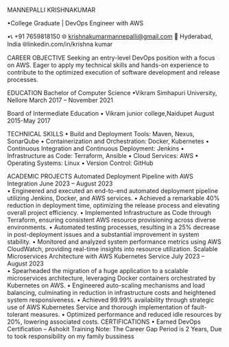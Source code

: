 MANNEPALLI KRISHNAKUMAR

•College Graduate | DevOps Engineer with AWS                                                                   

•📞 +91 7659818150 🌐 krishnakumarmannepalli@gmail.com 📍 Hyderabad, India 🌐linkedin.com/in/krishna kumar                 


CAREER OBJECTIVE 
Seeking an entry-level DevOps position with a focus on AWS. Eager to apply my technical skills and hands-on experience to contribute to the optimized execution of software development and release processes.

EDUCATION
Bachelor of Computer Science                                                                                                                                  •Vikram Simhapuri University, Nellore                                                                                                    March 2017 – November 2021

Board of Intermediate Education 
• Vikram junior college,Naidupet                                                                                                               August 2015-May 2017




TECHNICAL SKILLS 
•	Build and Deployment Tools: Maven, Nexus, SonarQube
•	Containerization and Orchestration: Docker, Kubernetes
•	Continuous Integration and Continuous Deployment: Jenkins
•	Infrastructure as Code: Terraform, Ansible
•	Cloud Services: AWS
•	Operating Systems: Linux
•	Version Control: GitHub

ACADEMIC PROJECTS
Automated Deployment Pipeline with AWS Integration                                                            June 2023 – August 2023      
•	Engineered and executed an end-to-end automated deployment pipeline utilizing Jenkins, Docker, and AWS services.
•	Achieved a remarkable 40% reduction in deployment time, optimizing the release process and elevating overall project efficiency.
•	Implemented Infrastructure as Code through Terraform, ensuring consistent AWS resource provisioning across diverse environments.
•	Automated testing processes, resulting in a 25% decrease in post-deployment issues and a substantial improvement in system stability.
•	Monitored and analyzed system performance metrics using AWS CloudWatch, providing real-time insights into resource utilization.
Scalable Microservices Architecture with AWS Kubernetes Service                                       July 2023 – August 2023                                                                                                                                                                                                    
•	Spearheaded the migration of a huge application to a scalable microservices architecture, leveraging Docker containers orchestrated by Kubernetes on AWS.
•	Engineered auto-scaling mechanisms and load balancing, culminating in reduction in infrastructure costs and heightened system responsiveness.
•	Achieved 99.99% availability through strategic use of AWS Kubernetes Service and thorough implementation of fault-tolerant measures.
•	Optimized performance and reduced idle resources by 20%, lowering associated costs.
CERTIFICATIONS
•	Earned DevOps Certification – Ashokit Training                                                                                                             Note: The Career Gap Period is 2 Years, Due to took responsibility on my family bussiness                                                                                                    



